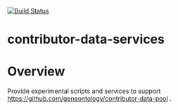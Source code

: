 [![Build Status](https://travis-ci.org/geneontology/contributor-data-services.svg)](https://travis-ci.org/geneontology/contributor-data-services)

# contributor-data-services



# Overview

Provide experimental scripts and services to support https://github.com/geneontology/contributor-data-pool .
